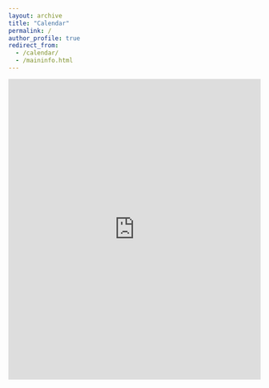 ```yaml
---
layout: archive
title: "Calendar"
permalink: /
author_profile: true
redirect_from: 
  - /calendar/
  - /maininfo.html
---
```


<!-- Google Calendar Appointment Scheduling begin -->
<iframe src="https://calendar.google.com/calendar/appointments/schedules/AcZssZ01ML6Tr9JFOnR2J6X28kzUeuaUM0Sginsp0dPtiYLbJNiqiHj65Z9CNhF24QTFf0m5F0m4nnYy?gv=true" style="border: 0" width="100%" height="600" frameborder="0"></iframe>
<!-- end Google Calendar Appointment Scheduling -->
